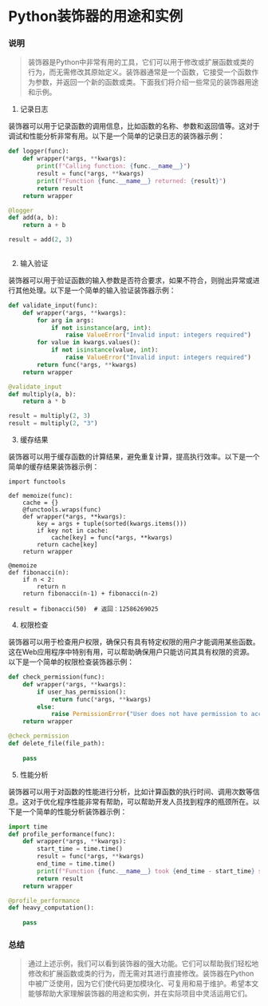 # Python装饰器的用途和实例 
### 说明

> 装饰器是Python中非常有用的工具，它们可以用于修改或扩展函数或类的行为，而无需修改其原始定义。装饰器通常是一个函数，它接受一个函数作为参数，并返回一个新的函数或类。下面我们将介绍一些常见的装饰器用途和示例。

1.  记录日志

装饰器可以用于记录函数的调用信息，比如函数的名称、参数和返回值等。这对于调试和性能分析非常有用。以下是一个简单的记录日志的装饰器示例：

```python
def logger(func):
    def wrapper(*args, **kwargs):
        print(f"Calling function: {func.__name__}")
        result = func(*args, **kwargs)
        print(f"Function {func.__name__} returned: {result}")
        return result
    return wrapper

@logger
def add(a, b):
    return a + b

result = add(2, 3)  
                    

```

2.  输入验证

装饰器可以用于验证函数的输入参数是否符合要求，如果不符合，则抛出异常或进行其他处理。以下是一个简单的输入验证装饰器示例：

```python
def validate_input(func):
    def wrapper(*args, **kwargs):
        for arg in args:
            if not isinstance(arg, int):
                raise ValueError("Invalid input: integers required")
        for value in kwargs.values():
            if not isinstance(value, int):
                raise ValueError("Invalid input: integers required")
        return func(*args, **kwargs)
    return wrapper

@validate_input
def multiply(a, b):
    return a * b

result = multiply(2, 3)  
result = multiply(2, "3")  

```

3.  缓存结果

装饰器可以用于缓存函数的计算结果，避免重复计算，提高执行效率。以下是一个简单的缓存结果装饰器示例：

```less
import functools

def memoize(func):
    cache = {}
    @functools.wraps(func)
    def wrapper(*args, **kwargs):
        key = args + tuple(sorted(kwargs.items()))
        if key not in cache:
            cache[key] = func(*args, **kwargs)
        return cache[key]
    return wrapper

@memoize
def fibonacci(n):
    if n < 2:
        return n
    return fibonacci(n-1) + fibonacci(n-2)

result = fibonacci(50)  # 返回：12586269025

```

4.  权限检查

装饰器可以用于检查用户权限，确保只有具有特定权限的用户才能调用某些函数。这在Web应用程序中特别有用，可以帮助确保用户只能访问其具有权限的资源。以下是一个简单的权限检查装饰器示例：

```python
def check_permission(func):
    def wrapper(*args, **kwargs):
        if user_has_permission():
            return func(*args, **kwargs)
        else:
            raise PermissionError("User does not have permission to access this resource")
    return wrapper

@check_permission
def delete_file(file_path):
    
    pass

```

5.  性能分析

装饰器可以用于对函数的性能进行分析，比如计算函数的执行时间、调用次数等信息。这对于优化程序性能非常有帮助，可以帮助开发人员找到程序的瓶颈所在。以下是一个简单的性能分析装饰器示例：

```python
import time
def profile_performance(func):
    def wrapper(*args, **kwargs):
        start_time = time.time()
        result = func(*args, **kwargs)
        end_time = time.time()
        print(f"Function {func.__name__} took {end_time - start_time} seconds to execute")
        return result
    return wrapper

@profile_performance
def heavy_computation():
    
    pass

```

### 总结

> 通过上述示例，我们可以看到装饰器的强大功能。它们可以帮助我们轻松地修改和扩展函数或类的行为，而无需对其进行直接修改。装饰器在Python中被广泛使用，因为它们使代码更加模块化、可复用和易于维护。希望本文能够帮助大家理解装饰器的用途和实例，并在实际项目中灵活运用它们。